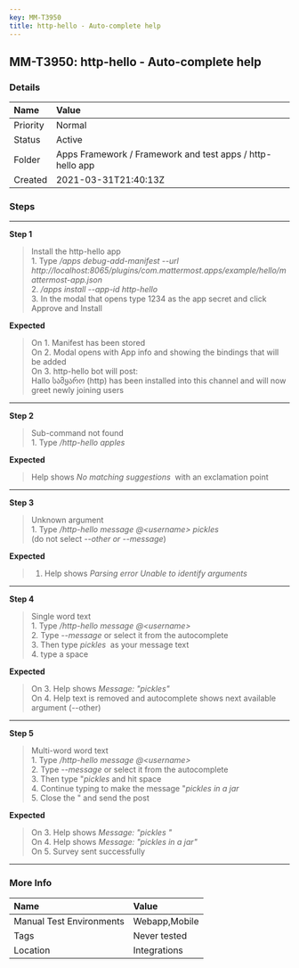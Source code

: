 ```yaml
---
key: MM-T3950
title: http-hello - Auto-complete help
---
```


## MM-T3950: http-hello - Auto-complete help

### Details

| Name     | Value                                                     |
| :------- | :-------------------------------------------------------- |
| Priority | Normal                                                    |
| Status   | Active                                                    |
| Folder   | Apps Framework / Framework and test apps / http-hello app |
| Created  | 2021-03-31T21:40:13Z                                      |

### Steps

<hr/>

**Step 1**

> <article>Install the http-hello app<br>1. Type <em>/apps debug-add-manifest --url http://localhost:8065/plugins/com.mattermost.apps/example/hello/mattermost-app.json</em><br>2. <em>/apps install --app-id http-hello</em><br>3<em>. </em>In the modal that opens type 1234 as the app secret and click Approve and Install<em>&nbsp;&nbsp;</em></article>

**Expected**

> <article>On 1. Manifest has been stored<br>On 2. Modal opens with App info and showing the bindings that will be added<br>On 3. http-hello bot will post:<br>Hallo სამყარო (http) has been installed into this channel and will now greet newly joining users</article>

<hr/>

**Step 2**

> <article>Sub-command not found<br>1. Type <em>/http-hello apples</em></article>

**Expected**

> <article>Help shows <em>No matching suggestions&nbsp;</em> with an exclamation point</article>

<hr/>

**Step 3**

> <article>Unknown argument<br>1. Type <em>/http-hello message @&lt;username&gt; pickles</em><br>(do not select<em> --other or --message</em>)<em>&nbsp;</em></article>

**Expected**

> <article><ol><li>Help shows <em>Parsing error Unable to identify arguments&nbsp;</em></li></ol></article>

<hr/>

**Step 4**

> <article>Single word text<br>1. Type <em>/http-hello message @&lt;username&gt;</em><br>2<em>.</em> Type <em>--message</em> or select it from the autocomplete<br>3. Then type <em>pickles&nbsp;</em> as your message text<br>4. type a space </article>

**Expected**

> <article>On 3. Help shows <em>Message: "pickles"</em><br>On 4. Help text is removed and autocomplete shows next available argument (--other)</article>

<hr/>

**Step 5**

> <article>Multi-word word text<br>1. Type <em>/http-hello message @&lt;username&gt;</em><br>2<em>.</em> Type <em>--message</em> or select it from the autocomplete<br>3. Then type "<em>pickles&nbsp;</em>and hit space<br>4. Continue typing to make the message "<em>pickles in a jar</em><br>5. Close the " and send the post</article>

**Expected**

> <article>On 3. Help shows <em>Message: "pickles "</em><br>On 4. Help shows <em>Message: "pickles in a jar"</em><br>On 5. Survey sent successfully </article>

<hr/>

### More Info

| Name                     | Value         |
| :----------------------- | :------------ |
| Manual Test Environments | Webapp,Mobile |
| Tags                     | Never tested  |
| Location                 | Integrations  |
